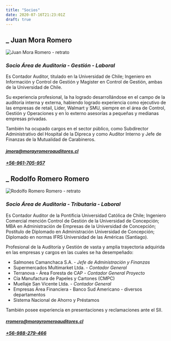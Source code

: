 ```yaml
---
title: "Socios"
date: 2020-07-16T21:23:01Z
draft: true
---
```


## _ Juan Mora Romero

![Juan Mora Romero - retrato](/img/jmora.jpg)

### _Socio Área de Auditoría - Gestión - Laboral_

Es Contador Auditor, titulado en la Universidad de Chile; Ingeniero en
Información y Control de Gestión y Magister en Control de Gestión, ambas
de la Universidad de Chile.  

Su experiencia profesional, la ha logrado desarrollándose en el campo de
la auditoría interna y externa, habiendo logrado experiencia como ejecutivo
de las empresas de retail, Lider, Walmart y SMU, siempre en el área de Control,
Gestión y Operaciones y en lo externo asesorías a pequeñas y medianas empresas
privadas. 

También ha ocupado cargos en el sector público, como Subdirector Administrativo
del Hospital de la Dipreca y como Auditor Interno y Jefe de Finanzas de la
Mutualidad de Carabineros.

#### [_jmora@morayromeroauditores.cl_](mailto:jmora@morayromeroauditores.cl)

#### [_+56-961-705-957_](tel:+56961705957)

## _ Rodolfo Romero Romero

![Rodolfo Romero Romero - retrato](/img/rromero.jpg)

### _Socio Área de Auditoria - Tributaria - Laboral_

Es Contador Auditor de la Pontificia Universidad Católica de Chile; Ingeniero
Comercial mención Control de Gestión de la Universidad de Concepción; MBA en
Administración de Empresas de la Universidad de Concepción; Postítulo de
Diplomado en Administración Universidad de Concepción; Diplomado en normas
IFRS Universidad de las Américas (Santiago). 

Profesional de la Auditoría y Gestión  de vasta y amplia trayectoria adquirida
en las empresas y cargos en las cuales se ha desempeñado:

* Salmones Camanchaca S.A. - _Jefe de Administración y Finanzas_
* Supermercados Multimarket Ltda. - _Contador General_
* Terranova - Área Foresta de CAP - _Contador General Proyecto_
* Cía Manufactura de Papeles y Cartones (CMPC)
* Muellaje San Vicente Ltda. - _Contador General_
* Empresas Área Financiera - Banco Sud Americano - diversos departamentos
* Sistema Nacional de Ahorro y Préstamos

También posee experiencia en presentaciones y reclamaciones ante el SII.

#### [_rromero@morayromeroauditores.cl_](mailto:rromero@morayromeroauditores.cl)

#### [_+56-988-279-466_](tel:+56988279466)
